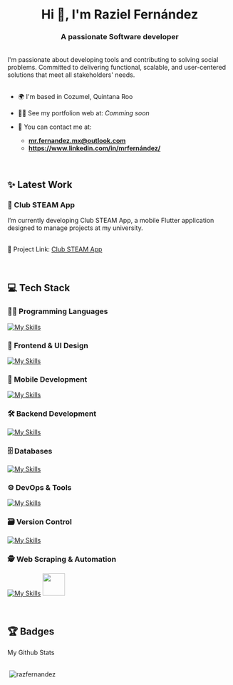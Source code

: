 <!-- This is my README description on my GitHub profile-->

<h1 align="center">Hi 👋, I'm Raziel Fernández</h1>
<h3 align="center">A passionate Software developer</h3>
<br>
I'm passionate about developing tools and contributing to solving social problems. Committed to delivering functional, scalable, and user-centered solutions that meet all stakeholders' needs.
<br>
<br>

- 🌍 I'm based in Cozumel, Quintana Roo

- 👨‍💻 See my portfolion web at: _Comming soon_

- 💼 You can contact me at:
  - **mr.fernandez.mx@outlook.com**
  - **https://www.linkedin.com/in/mrfernández/**
<br>
<h2 align="left">✨ Latest Work</h2>

<h3 align="left">📱 Club STEAM App</h3>
I’m currently developing Club STEAM App, a mobile Flutter application designed to manage projects at my university.
<br>
<br>


📌 Project Link: <a href="https://github.com/RazFernandez/club_steam_app" target="_blank" rel="noreferrer">Club STEAM App</a>
<br>
<br>
<br>

<h2 align="left">💻 Tech Stack</h2>
<h3>👨‍💻 Programming Languages</h3>

[![My Skills](https://skillicons.dev/icons?i=py,dart,js,java,&perline=8)](https://skillicons.dev)
<br>

<h3>🎨 Frontend & UI Design</h3>

[![My Skills](https://skillicons.dev/icons?i=html,css,bootstrap,figma,&perline=8)](https://skillicons.dev)
<br>
<h3>📱 Mobile Development</h3>

[![My Skills](https://skillicons.dev/icons?i=flutter,vscode,&perline=8)](https://skillicons.dev)
<br>
<h3>🛠️ Backend Development</h3>

[![My Skills](https://skillicons.dev/icons?i=django,firebase,gcp,&perline=8)](https://skillicons.dev)
<br>
<h3>🗄️ Databases</h3>

[![My Skills](https://skillicons.dev/icons?i=mysql,postgres,firebase,&perline=8)](https://skillicons.dev)
<br>
<h3>⚙️ DevOps & Tools</h3>

[![My Skills](https://skillicons.dev/icons?i=linux,ubuntu,debian,bash,vim&perline=8)](https://skillicons.dev)
<br>

<h3>🗃️ Version Control</h3>

[![My Skills](https://skillicons.dev/icons?i=git,github,&perline=8)](https://skillicons.dev)
<br>

<h3>🕵️ Web Scraping & Automation</h3>

[![My Skills](https://skillicons.dev/icons?i=selenium&perline=2)](https://skillicons.dev) 
<a href="https://scrapy.org">
    <img src="https://pbs.twimg.com/profile_images/690207449471582208/LJ_Gsz28_400x400.png" width="50" height="50" />
</a>
<br>
<br>
<br>

<h2>🏆 Badges</h2>
My Github Stats
<br>
<br>
<p>&nbsp;<img align="center" src="https://github-readme-stats.vercel.app/api?username=razfernandez&show_icons=true&theme=dark&locale=en" alt="razfernandez" /></p>



